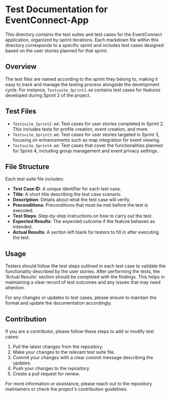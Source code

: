 # Test Documentation for EventConnect-App

This directory contains the test suites and test cases for the EventConnect application, organized by sprint iterations. Each markdown file within this directory corresponds to a specific sprint and includes test cases designed based on the user stories planned for that sprint.

## Overview

The test files are named according to the sprint they belong to, making it easy to track and manage the testing process alongside the development cycle. For instance, `Testsuite_Sprint2.md` contains test cases for features developed during Sprint 2 of the project.

## Test Files

- `Testsuite_Sprint2.md`: Test cases for user stories completed in Sprint 2. This includes tests for profile creation, event creation, and more.
- `Testsuite_Sprint3.md`: Test cases for user stories targeted in Sprint 3, focusing on enhancements such as map integration for event viewing.
- `Testsuite_Sprint4.md`: Test cases that cover the functionalities planned for Sprint 4, including group management and event privacy settings.

## File Structure

Each test suite file includes:

- **Test Case ID**: A unique identifier for each test case.
- **Title**: A short title describing the test case scenario.
- **Description**: Details about what the test case will verify.
- **Preconditions**: Preconditions that must be met before the test is executed.
- **Test Steps**: Step-by-step instructions on how to carry out the test.
- **Expected Results**: The expected outcome if the feature behaves as intended.
- **Actual Results**: A section left blank for testers to fill in after executing the test.

## Usage

Testers should follow the test steps outlined in each test case to validate the functionality described by the user stories. After performing the tests, the 'Actual Results' section should be completed with the findings. This helps in maintaining a clear record of test outcomes and any issues that may need attention.

For any changes or updates to test cases, please ensure to maintain the format and update the documentation accordingly.

## Contribution

If you are a contributor, please follow these steps to add or modify test cases:

1. Pull the latest changes from the repository.
2. Make your changes to the relevant test suite file.
3. Commit your changes with a clear commit message describing the updates.
4. Push your changes to the repository.
5. Create a pull request for review.

For more information or assistance, please reach out to the repository maintainers or check the project's contribution guidelines.

